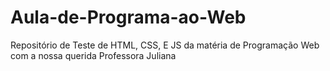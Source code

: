 # Aula-de-Programa-ao-Web
Repositório de Teste de HTML, CSS, E JS da matéria de Programação Web com a nossa querida Professora Juliana 
